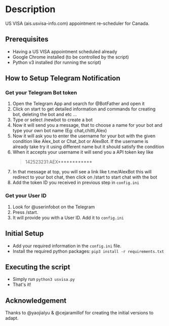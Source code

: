 # Description
US VISA (ais.usvisa-info.com) appointment re-scheduler for Canada. 
## Prerequisites
- Having a US VISA appointment scheduled already
- Google Chrome installed (to be controlled by the script)
- Python v3 installed (for running the script)
  
## How to Setup Telegram Notification
### Get your Telegram Bot token
1. Open the Telegram App and search for @BotFather and open it
2. Click on start to get detailed information and commands for creating bot, deleting the bot and etc …
3. Type or select /newbot to create a bot
4. Now it will send you a message, that to choose a name for your bot and type your own bot name (Eg: chat,chitti,Alex)
5. Now it will ask you to enter the username for your bot with the given condition like Alex_bot or Chat_bot or AlexBot. If the username is already take try it using different name but it should satisfy the condition
6. When it accepts your username it will send you a API token key like
   > 142523231:AEX************
7. In that message at top, you will see a link like t.me/AlexBot this will redirect to your bot chat, then click on /start to start chat with the bot
8. Add the token ID you received in previous step in `config.ini`
### Get your User ID
1. Look for @userinfobot on the Telegram
2. Press /start.
3. It will provide you with a User ID. Add it to `config.ini`

## Initial Setup
- Add your required information in the `config.ini` file.
- Install the required python packages: `pip3 install -r requirements.txt`

## Executing the script
- Simply run `python3 usvisa.py`
- That's it!

## Acknowledgement
Thanks to @yaojialyu & @cejaramillof for creating the initial versions to adapt.
